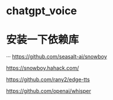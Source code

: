 # chatgpt_voice
# 安装一下依赖库
···
https://github.com/seasalt-ai/snowboy

https://snowboy.hahack.com/

https://github.com/rany2/edge-tts

https://github.com/openai/whisper
